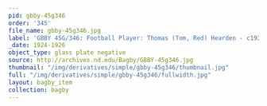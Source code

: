 ```yaml
---
pid: gbby-45g346
order: '345'
file_name: gbby-45g346.jpg
label: 'GBBY 45G/346: Football Player: Thomas (Tom, Red) Hearden - c1924-1926'
_date: 1924-1926
object_type: glass plate negative
source: http://archives.nd.edu/Bagby/GBBY-45g346.jpg
thumbnail: "/img/derivatives/simple/gbby-45g346/thumbnail.jpg"
full: "/img/derivatives/simple/gbby-45g346/fullwidth.jpg"
layout: bagby_item
collection: bagby
---
```

